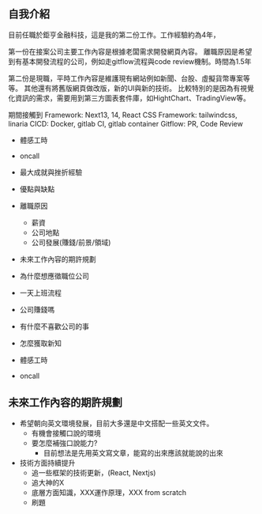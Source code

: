 ## 自我介紹
目前任職於鉅亨金融科技，這是我的第二份工作。工作經驗約為4年，

第一份在接案公司主要工作內容是根據老闆需求開發網頁內容。
離職原因是希望到有基本開發流程的公司，例如走gitflow流程與code review機制。時間為1.5年

第二份是現職，平時工作內容是維護現有網站例如新聞、台股、虛擬貨幣專案等等。
其他還有將舊版網頁做改版，新的UI與新的技術。
比較特別的是因為有視覺化資訊的需求，需要用到第三方圖表套件庫，如HightChart、TradingView等。


期間接觸到
Framework: Next13, 14, React
CSS Framework: tailwindcss, linaria
CICD: Docker, gitlab CI, gitlab container
Gitflow: PR, Code Review


* 體感工時
* oncall
* 最大成就與挫折經驗
* 優點與缺點
* 離職原因
	* 薪資
	* 公司地點
	* 公司發展(賺錢/前景/領域)
* 未來工作內容的期許規劃
* 為什麼想應徵職位公司

* 一天上班流程
* 公司賺錢嗎
* 有什麼不喜歡公司的事
* 怎麼獲取新知
* 體感工時
* oncall

## 未來工作內容的期許規劃
* 希望朝向英文環境發展，目前大多還是中文搭配一些英文文件。
	* 有機會接觸口說的環境
	* 要怎麼補強口說能力?
		* 目前想法是先用英文寫文章，能寫的出來應該就能說的出來
* 技術方面持續提升
	* 追一些框架的技術更新，(React, Nextjs)
	* 追大神的X
	* 底層方面知識，XXX運作原理，XXX from scratch
	* 刷題
